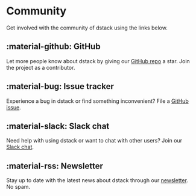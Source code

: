# Community

Get involved with the community of dstack using the links below.

##  :material-github: GitHub

Let more people know about dstack by giving our [GitHub repo](https://github.com/dstackai/dstack) a star.
Join the project as a contributor.

## :material-bug: Issue tracker

Experience a bug in dstack or find something inconvenient?
File a [GitHub issue](https://github.com/dstackai/dstack/issues). 

## :material-slack: Slack chat

Need help with using dstack or want to chat with other users? 
Join our [Slack chat](https://join.slack.com/t/dstackai/shared_invite/zt-xdnsytie-D4qU9BvJP8vkbkHXdi6clQ).

## :material-rss: Newsletter

Stay up to date with the latest news about dstack through our 
[newsletter](https://dstack.curated.co/). No spam.